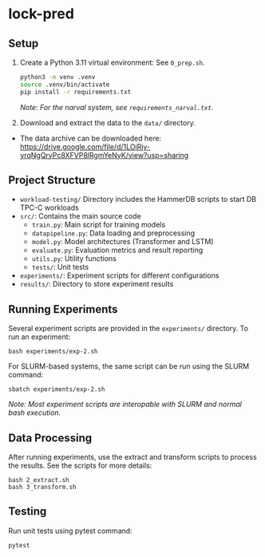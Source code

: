 # lock-pred

## Setup

1. Create a Python 3.11 virtual environment: See `0_prep.sh`. 


    ```4:6:0_prep.sh
    python3 -m venv .venv
    source .venv/bin/activate
    pip install -r requirements.txt
    ```
    *Note: For the narval system, see `requirements_narval.txt`.*

2. Download and extract the data to the `data/` directory.
- The data archive can be downloaded here: https://drive.google.com/file/d/1LOiRjv-yrqNgQryPc8XFVP8lRgmYeNyK/view?usp=sharing

## Project Structure
- `workload-testing/` Directory includes the HammerDB scripts to start DB TPC-C workloads
- `src/`: Contains the main source code
  - `train.py`: Main script for training models
  - `datapipeline.py`: Data loading and preprocessing
  - `model.py`: Model architectures (Transformer and LSTM)
  - `evaluate.py`: Evaluation metrics and result reporting
  - `utils.py`: Utility functions
  - `tests/`: Unit tests
- `experiments/`: Experiment scripts for different configurations
- `results/`: Directory to store experiment results

## Running Experiments

Several experiment scripts are provided in the `experiments/` directory. To run an experiment:

```
bash experiments/exp-2.sh
```

For SLURM-based systems, the same script can be run using the SLURM command:

```
sbatch experiments/exp-2.sh
```

*Note: Most experiment scripts are interopable with SLURM and normal bash execution.*

## Data Processing

After running experiments, use the extract and transform scripts to process the results. See the scripts for more details:

```
bash 2_extract.sh
bash 3_transform.sh
```

## Testing

Run unit tests using pytest command:

```
pytest
```
